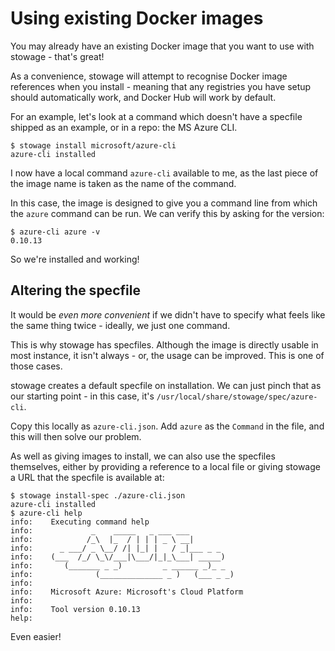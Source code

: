 # Using existing Docker images

You may already have an existing Docker image that you want to use with stowage - that's great! 

As a convenience, stowage will attempt to recognise Docker image references when you install - meaning that any registries you have setup should automatically work, and Docker Hub will work by default.

For an example, let's look at a command which doesn't have a specfile shipped as an example, or in a repo: the MS Azure CLI.

```
$ stowage install microsoft/azure-cli
azure-cli installed
```

I now have a local command `azure-cli` available to me, as the last piece of the image name is taken as the name of the command.

In this case, the image is designed to give you a command line from which the `azure` command can be run. We can verify this by asking for the version:

```
$ azure-cli azure -v
0.10.13
```

So we're installed and working! 

## Altering the specfile

It would be _even more convenient_ if we didn't have to specify what feels like the same thing twice - ideally, we just one command.

This is why stowage has specfiles. Although the image is directly usable in most instance, it isn't always - or, the usage can be improved. This is one of those cases.

stowage creates a default specfile on installation. We can just pinch that as our starting point - in this case, it's `/usr/local/share/stowage/spec/azure-cli`.

Copy this locally as `azure-cli.json`. Add `azure` as the `Command` in the file, and this will then solve our problem.

As well as giving images to install, we can also use the specfiles themselves, either by providing a reference to a local file or giving stowage a URL that the specfile is available at:

```
$ stowage install-spec ./azure-cli.json
azure-cli installed
$ azure-cli help
info:    Executing command help
info:             _    _____   _ ___ ___
info:            /_\  |_  / | | | _ \ __|
info:      _ ___/ _ \__/ /| |_| |   / _|___ _ _
info:    (___  /_/ \_\/___|\___/|_|_\___| _____)
info:       (_______ _ _)         _ ______ _)_ _ 
info:              (______________ _ )   (___ _ _)
info:    
info:    Microsoft Azure: Microsoft's Cloud Platform
info:    
info:    Tool version 0.10.13
help:    
```

Even easier!
